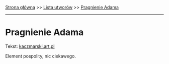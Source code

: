[Strona główna](../index.md) >> [Lista utworów](../list.md) >> [Pragnienie Adama](474.md)

---

# Pragnienie Adama

Tekst: [kaczmarski.art.pl](https://www.kaczmarski.art.pl/tworczosc/wiersze/pragnienie-adama/)

Element pospolity, nic ciekawego.